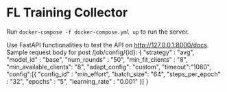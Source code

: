 # FL Training Collector

Run `docker-compose -f docker-compose.yml up` to run the server.

Use FastAPI functionalities to test the API on http://127.0.0.1:8000/docs.
Sample request body for post /job/config/{id}:
{
"strategy" : "avg",
"model_id" : "base",
"num_rounds" : "50",
"min_fit_clients" : "8",
"min_available_clients": "8",
"adapt_config": "custom",
"timeout":"1080",
"config":[{
      "config_id" : "min_effort",
      "batch_size": "64",
      "steps_per_epoch" : "32",
      "epochs" : "5",
      "learning_rate" : "0.001"
      }]
}